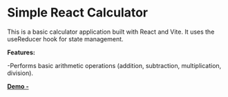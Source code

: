 
# Simple React Calculator

This is a basic calculator application built with React and Vite. It uses the useReducer hook for state management.

**Features:**

-Performs basic arithmetic operations (addition, subtraction, multiplication, division).

[**Demo -**](https://aswin-22-simple-react-calculator.netlify.app/)




